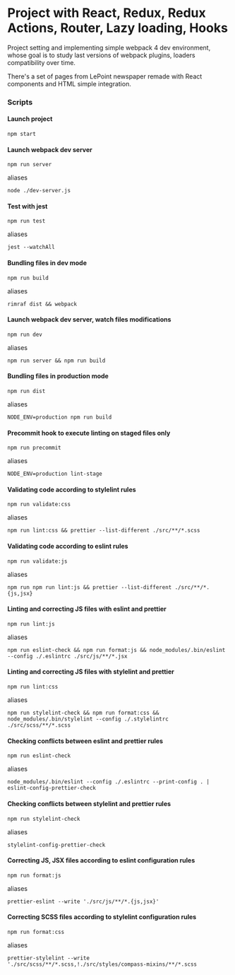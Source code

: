 # Project with React, Redux, Redux Actions, Router, Lazy loading, Hooks
<p>Project setting and implementing simple webpack 4 dev environment, whose goal is to study last versions of webpack plugins, loaders compatibility over time.<p>
<p>There's a set of pages from LePoint newspaper remade with React components and HTML simple integration.<p>

### Scripts

#### Launch project
```
npm start
```
#### Launch webpack dev server
```
npm run server
```
aliases
```
node ./dev-server.js
```
#### Test with jest
```
npm run test
```
aliases
```
jest --watchAll
```
#### Bundling files in dev mode
```
npm run build
```
aliases
```
rimraf dist && webpack
```
#### Launch webpack dev server, watch files modifications
```
npm run dev
```
aliases
```
npm run server && npm run build
```
#### Bundling files in production mode
```
npm run dist
```
aliases
```
NODE_ENV=production npm run build
```
#### Precommit hook to execute linting on staged files only
```
npm run precommit
```
aliases
```
NODE_ENV=production lint-stage
```
#### Validating code according to stylelint rules
```
npm run validate:css
```
aliases
```
npm run lint:css && prettier --list-different ./src/**/*.scss
```
#### Validating code according to eslint rules
```
npm run validate:js
```
aliases
```
npm run npm run lint:js && prettier --list-different ./src/**/*.{js,jsx}
```
#### Linting and correcting JS files with eslint and prettier
```
npm run lint:js
```
aliases
```
npm run eslint-check && npm run format:js && node_modules/.bin/eslint --config ./.eslintrc ./src/js/**/*.jsx
```
#### Linting and correcting JS files with stylelint and prettier
```
npm run lint:css
```
aliases
```
npm run stylelint-check && npm run format:css && node_modules/.bin/stylelint --config ./.stylelintrc ./src/scss/**/*.scss
```
#### Checking conflicts between eslint and prettier rules
```
npm run eslint-check
```
aliases
```
node_modules/.bin/eslint --config ./.eslintrc --print-config . | eslint-config-prettier-check
```
#### Checking conflicts between stylelint and prettier rules
```
npm run stylelint-check
```
aliases
```
stylelint-config-prettier-check
```
#### Correcting JS, JSX files according to eslint configuration rules
```
npm run format:js
```
aliases
```
prettier-eslint --write './src/js/**/*.{js,jsx}'
```
#### Correcting SCSS files according to stylelint configuration rules
```
npm run format:css
```
aliases
```
prettier-stylelint --write './src/scss/**/*.scss,!./src/styles/compass-mixins/**/*.scss
```
